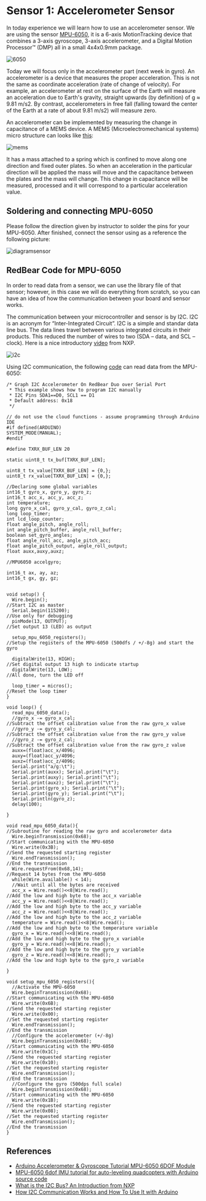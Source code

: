# Sensor 1: Accelerometer Sensor

In today experience we will learn how to use an accelerometer sensor. We are using the sensor [MPU-6050](https://www.invensense.com/wp-content/uploads/2015/02/MPU-6000-Register-Map1.pdf), it is a 6-axis MotionTracking device that combines a 3-axis gyroscope, 3-axis accelerometer, and a Digital Motion Processor™ (DMP) all in a small 4x4x0.9mm package.

![6050](pics/mpu-6050.jpg)

Today we will focus only in the accelerometer part (next week in gyro). An accelerometer is a device that measures the proper acceleration. This is not the same as coordinate acceleration (rate of change of velocity). For example, an accelerometer at rest on the surface of the Earth will measure an acceleration due to Earth's gravity, straight upwards (by definition) of g ≈ 9.81 m/s2. By contrast, accelerometers in free fall (falling toward the center of the Earth at a rate of about 9.81 m/s2) will measure zero.

An accelerometer can be implemented by measuring the change in capacitance of a MEMS device. A MEMS (Microelectromechanical systems) micro structure can looks like [this](http://howtomechatronics.com/how-it-works/electrical-engineering/mems-accelerometer-gyrocope-magnetometer-arduino/):

![mems](pics/MEMS-Accelerometer-How-It-Works.jpg)

It has a mass attached to a spring which is confined to move along one direction and fixed outer plates. So when an acceleration in the particular direction will be applied the mass will move and the capacitance between the plates and the mass will change. This change in capacitance will be measured, processed and it will correspond to a particular acceleration value.

## Soldering and connecting MPU-6050

Please follow the direction given by instructor to solder the pins for your MPU-6050. After finished, connect the sensor using as a reference the following picture:

![diagramsensor](pics/IMG_6779.JPG)

## RedBear Code for MPU-6050

In order to read data from a sensor, we can use the library file of that sensor; however, in this case we will do everything from scratch, so you can have an idea of how the communication between your board and sensor works.

The communication between your microcontroller and sensor is by I2C. I2C is an acronym for “Inter-Integrated Circuit”. I2C is a simple and standar data line bus. The data lines travel between various integrated circuits in their products. This reduced the number of wires to two (SDA – data, and SCL – clock). Here is a nice introductory [video](https://www.youtube.com/watch?v=BcWixZcZ6JY) from NXP.

![i2c](pics/I2C-Communication-How-It-Works.png)


Using I2C communication, the following [code](https://github.com/jpduarteeecs/hardwaremakers/blob/master/labs_sp17/sensor_accgyro/acc_gyro/acc_gyro.ino) can read data from the MPU-6050:

```Arduino
/* Graph I2C Accelerometer On RedBear Duo over Serial Port
 * This example shows how to program I2C manually
 * I2C Pins SDA1==D0, SCL1 == D1
 * Default address: 0x18
 */

// do not use the cloud functions - assume programming through Arduino IDE
#if defined(ARDUINO)
SYSTEM_MODE(MANUAL);
#endif

#define TXRX_BUF_LEN 20

static uint8_t tx_buf[TXRX_BUF_LEN];

uint8_t tx_value[TXRX_BUF_LEN] = {0,};
uint8_t rx_value[TXRX_BUF_LEN] = {0,};

//Declaring some global variables
int16_t gyro_x, gyro_y, gyro_z;
int16_t acc_x, acc_y, acc_z;
int temperature;
long gyro_x_cal, gyro_y_cal, gyro_z_cal;
long loop_timer;
int lcd_loop_counter;
float angle_pitch, angle_roll;
int angle_pitch_buffer, angle_roll_buffer;
boolean set_gyro_angles;
float angle_roll_acc, angle_pitch_acc;
float angle_pitch_output, angle_roll_output;
float auxx,auxy,auxz;

//MPU6050 accelgyro;

int16_t ax, ay, az;
int16_t gx, gy, gz;


void setup() {
  Wire.begin();                                                        //Start I2C as master
  Serial.begin(115200);                                               //Use only for debugging
  pinMode(13, OUTPUT);                                                 //Set output 13 (LED) as output

  setup_mpu_6050_registers();                                          //Setup the registers of the MPU-6050 (500dfs / +/-8g) and start the gyro

  digitalWrite(13, HIGH);                                              //Set digital output 13 high to indicate startup
  digitalWrite(13, LOW);                                               //All done, turn the LED off

  loop_timer = micros();                                               //Reset the loop timer
}

void loop() {
  read_mpu_6050_data();
  //gyro_x -= gyro_x_cal;                                                //Subtract the offset calibration value from the raw gyro_x value
  //gyro_y -= gyro_y_cal;                                                //Subtract the offset calibration value from the raw gyro_y value
  //gyro_z -= gyro_z_cal;                                                //Subtract the offset calibration value from the raw gyro_z value
  auxx=(float)acc_x/4096;
  auxy=(float)acc_y/4096;
  auxz=(float)acc_z/4096;
  Serial.print("a/g:\t");
  Serial.print(auxx); Serial.print("\t");
  Serial.print(auxy); Serial.print("\t");
  Serial.print(auxz); Serial.print("\t");
  Serial.print(gyro_x); Serial.print("\t");
  Serial.print(gyro_y); Serial.print("\t");
  Serial.println(gyro_z);
  delay(100);

}

void read_mpu_6050_data(){                                             //Subroutine for reading the raw gyro and accelerometer data
  Wire.beginTransmission(0x68);                                        //Start communicating with the MPU-6050
  Wire.write(0x3B);                                                    //Send the requested starting register
  Wire.endTransmission();                                              //End the transmission
  Wire.requestFrom(0x68,14);                                           //Request 14 bytes from the MPU-6050
  while(Wire.available() < 14);
  //Wait until all the bytes are received
  acc_x = Wire.read()<<8|Wire.read();                                  //Add the low and high byte to the acc_x variable
  acc_y = Wire.read()<<8|Wire.read();                                  //Add the low and high byte to the acc_y variable
  acc_z = Wire.read()<<8|Wire.read();                                  //Add the low and high byte to the acc_z variable
  temperature = Wire.read()<<8|Wire.read();                            //Add the low and high byte to the temperature variable
  gyro_x = Wire.read()<<8|Wire.read();                                 //Add the low and high byte to the gyro_x variable
  gyro_y = Wire.read()<<8|Wire.read();                                 //Add the low and high byte to the gyro_y variable
  gyro_z = Wire.read()<<8|Wire.read();                                 //Add the low and high byte to the gyro_z variable

}

void setup_mpu_6050_registers(){
  //Activate the MPU-6050
  Wire.beginTransmission(0x68);                                        //Start communicating with the MPU-6050
  Wire.write(0x6B);                                                    //Send the requested starting register
  Wire.write(0x00);                                                    //Set the requested starting register
  Wire.endTransmission();                                              //End the transmission
  //Configure the accelerometer (+/-8g)
  Wire.beginTransmission(0x68);                                        //Start communicating with the MPU-6050
  Wire.write(0x1C);                                                    //Send the requested starting register
  Wire.write(0x10);                                                    //Set the requested starting register
  Wire.endTransmission();                                              //End the transmission
  //Configure the gyro (500dps full scale)
  Wire.beginTransmission(0x68);                                        //Start communicating with the MPU-6050
  Wire.write(0x1B);                                                    //Send the requested starting register
  Wire.write(0x08);                                                    //Set the requested starting register
  Wire.endTransmission();                                              //End the transmission
}

```

## References

* [Arduino Accelerometer & Gyroscope Tutorial MPU-6050 6DOF Module](https://www.youtube.com/watch?v=M9lZ5Qy5S2s)
* [MPU-6050 6dof IMU tutorial for auto-leveling quadcopters with Arduino source code](https://www.youtube.com/watch?v=4BoIE8YQwM8)
* [What is the I2C Bus? An Introduction from NXP](https://www.youtube.com/watch?v=BcWixZcZ6JY)
* [How I2C Communication Works and How To Use It with Arduino](https://www.youtube.com/watch?v=6IAkYpmA1DQ)
